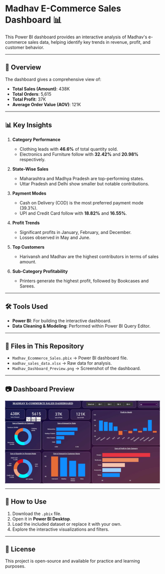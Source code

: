 # Madhav E-Commerce Sales Dashboard 📊

This Power BI dashboard provides an interactive analysis of Madhav's e-commerce sales data, helping identify key trends in revenue, profit, and customer behavior.

---

## 📌 Overview
The dashboard gives a comprehensive view of:
- **Total Sales (Amount)**: 438K
- **Total Orders**: 5,615
- **Total Profit**: 37K
- **Average Order Value (AOV)**: 121K

---

## 📊 Key Insights
1. **Category Performance**
   - Clothing leads with **46.6%** of total quantity sold.
   - Electronics and Furniture follow with **32.42%** and **20.98%** respectively.

2. **State-Wise Sales**
   - Maharashtra and Madhya Pradesh are top-performing states.
   - Uttar Pradesh and Delhi show smaller but notable contributions.

3. **Payment Modes**
   - Cash on Delivery (COD) is the most preferred payment mode (39.3%).
   - UPI and Credit Card follow with **18.82%** and **16.55%**.

4. **Profit Trends**
   - Significant profits in January, February, and December.
   - Losses observed in May and June.

5. **Top Customers**
   - Harivansh and Madhav are the highest contributors in terms of sales amount.

6. **Sub-Category Profitability**
   - Printers generate the highest profit, followed by Bookcases and Sarees.

---

## 🛠️ Tools Used
- **Power BI**: For building the interactive dashboard.
- **Data Cleaning & Modeling**: Performed within Power BI Query Editor.

---

## 📂 Files in This Repository
- `Madhav_Ecommerce_Sales.pbix` → Power BI dashboard file.
- `madhav_sales_data.xlsx` → Raw data for analysis.
- `Madhav_Dashboard_Preview.png` → Screenshot of the dashboard.

---

## 📷 Dashboard Preview
![Madhav E-Commerce Sales Dashboard](madhav-ecom-sales-dashboard.png)


---

## 🚀 How to Use
1. Download the `.pbix` file.
2. Open it in **Power BI Desktop**.
3. Load the included dataset or replace it with your own.
4. Explore the interactive visualizations and filters.

---

## 📄 License
This project is open-source and available for practice and learning purposes.
